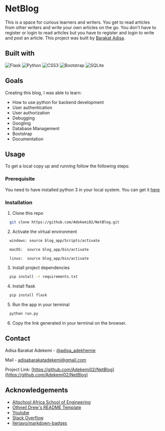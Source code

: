 # NetBlog
This is a space for curious learners and writers. You get to read articles from other writers and write your own articles on the go. You don't have to register or login to read articles but you have to register and login to write and post an article.
This project was built by [Barakat Adisa](https://www.github.com/Adekemi02).

## Built with
![Flask](https://img.shields.io/badge/flask-%23000.svg?style=for-the-badge&logo=flask&logoColor=white)  ![Python](https://img.shields.io/badge/python-3670A0?style=for-the-badge&logo=python&logoColor=ffdd54)
![CSS3](https://img.shields.io/badge/css3-%231572B6.svg?style=for-the-badge&logo=css3&logoColor=white)  ![Bootstrap](https://img.shields.io/badge/bootstrap-%23563D7C.svg?style=for-the-badge&logo=bootstrap&logoColor=white)
![SQLite](https://img.shields.io/badge/sqlite-%2307405e.svg?style=for-the-badge&logo=sqlite&logoColor=white)

## Goals
Creating this blog, I was able to learn:
- How to use python for backend development
- User authentication
- User authorization
- Debugging
- Googling
- Database Management
- Bootstrap
- Documentation

## Usage
To get a local copy up and running follow the following steps:
### Prerequisite
You need to have installed python 3 in your local system. You can get it [here](https://www.python.org/)
### Installation
1. Clone this repo 
 ```sh
   git clone https://github.com/Adekemi02/NetBlog.git
   ```
2. Activate the virtual environment 
 ```sh
   windows: source blog_app/Scripts/activate
   ```
 ```sh
   macOS:  source blog_app/bin/activate
   ```
 ```sh
   linux:  source blog_app/bin/activate
   ```
3. Install project dependencies
 ```sh
   pip install -r requirements.txt
   ```
4. Install flask
 ```sh
   pip install flask
   ```
 5. Run the app in your terminal
  ```sh
    python run.py
   ```
 6. Copy the link generated in your terminal on the browser.

## Contact
Adisa Barakat Adekemi - [@adisa_adekhemie](https://twitter.com/adisa_adekhemie)

Mail - adisabarakatadekemi@gmail.com

Project Link: [https://github.com/Adekemi02/NetBlog](https://github.com/Adekemi02/NetBlog)

## Acknowledgements
- [Altschool Africa School of Engineering](https://www.altschoolafrica.com/schools/engineering)
- [Othneil Drew's README Template](https://github.com/othneildrew/Best-README-Template)
- [Youtube](https://youtube.com)
- [Stack Overflow](https://stackoverflow.com)
- [Ileriayo/markdown-badges](https://github.com/Ileriayo/markdown-badges)